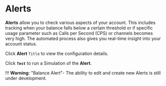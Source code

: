 # Alerts
**Alerts** allow you to check various aspects of your account. This includes tracking when your balance falls below a certain threshold or if specific usage parameter such as Calls per Second (CPS) or channels becomes very high. The automated process also gives you real-time insight into your account status. 

Click **Alert** `Title` to view the configuration details. 

Click **`Test`** to run a Simulation of the **Alert**. 


!!! **Warning:** "Balance Alert"-
    The ability to edit and create new Alerts is still under development. 
